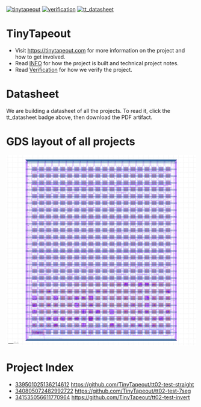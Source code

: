 [![tinytapeout](https://github.com/tinytapeout/tinytapeout-02/actions/workflows/tinytapeout.yaml/badge.svg)](https://github.com/tinytapeout/tinytapeout-02/actions/workflows/tinytapeout.yaml)
[![verification](https://github.com/tinytapeout/tinytapeout-02/actions/workflows/verification.yaml/badge.svg)](https://github.com/tinytapeout/tinytapeout-02/actions/workflows/verification.yaml)
[![tt_datasheet](https://github.com/tinytapeout/tinytapeout-02/actions/workflows/tt_datasheet.yaml/badge.svg)](https://github.com/tinytapeout/tinytapeout-02/actions/workflows/tt_datasheet.yaml)

# TinyTapeout

* Visit https://tinytapeout.com for more information on the project and how to get involved.
* Read [INFO](INFO.md) for how the project is built and technical project notes.
* Read [Verification](verification.md) for how we verify the project.

# Datasheet

We are building a datasheet of all the projects.  To read it, click the tt_datasheet badge above, then download the PDF artifact.

# GDS layout of all projects

![tiny tapeout](tinytapeout.png)

# Project Index

* [339501025136214612](https://wokwi.com/projects/339501025136214612) https://github.com/TinyTapeout/tt02-test-straight
* [340805072482992722](https://wokwi.com/projects/340805072482992722) https://github.com/TinyTapeout/tt02-test-7seg
* [341535056611770964](https://wokwi.com/projects/341535056611770964) https://github.com/TinyTapeout/tt02-test-invert
